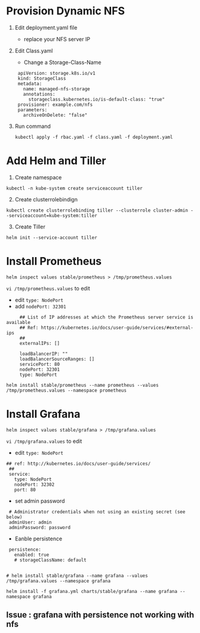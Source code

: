 # Provision Dynamic NFS

1. Edit deployment.yaml file 
   -  replace your NFS server IP
   
2. Edit Class.yaml 
   -  Change a Storage-Class-Name 
   ```
    apiVersion: storage.k8s.io/v1
    kind: StorageClass
    metadata:
      name: managed-nfs-storage
      annotations:
        storageclass.kubernetes.io/is-default-class: "true"
    provisioner: example.com/nfs
    parameters:
      archiveOnDelete: "false"
   ```
3. Run command 
    ```
    kubectl apply -f rbac.yaml -f class.yaml -f deployment.yaml 
    
    ```
# Add Helm and Tiller
1. Create namespace
``` 
kubectl -n kube-system create serviceaccount tiller
```
2. Create clusterrolebindign 
```
kubectl create clusterrolebinding tiller --clusterrole cluster-admin --serviceaccount=kube-system:tiller 
```
3. Create Tiller 
```
helm init --service-account tiller
```

# Install Prometheus 
```
helm inspect values stable/prometheus > /tmp/prometheus.values
```

`vi /tmp/prometheus.values` to edit 
- edit `type: NodePort`
- add `nodePort: 32301`
```
     ## List of IP addresses at which the Prometheus server service is available
     ## Ref: https://kubernetes.io/docs/user-guide/services/#external-ips
     ##
     externalIPs: []

     loadBalancerIP: ""
     loadBalancerSourceRanges: []
     servicePort: 80
     nodePort: 32301
     type: NodePort

```

```
helm install stable/prometheus --name prometheus --values /tmp/prometheus.values --namespace prometheus
```

# Install Grafana
```
helm inspect values stable/grafana > /tmp/grafana.values
```
`vi /tmp/grafana.values` to edit 
- edit `type: NodePort`

```
## ref: http://kubernetes.io/docs/user-guide/services/
 ##
 service:
   type: NodePort
   nodePort: 32302
   port: 80

```
- set admin password 
```
 # Administrator credentials when not using an existing secret (see below)
 adminUser: admin
 adminPassword: password
```

- Eanble persistence 
```
 persistence:
   enabled: true
   # storageClassName: default
```

```

# helm install stable/grafana --name grafana --values /tmp/grafana.values --namespace grafana

helm install -f grafana.yml charts/stable/grafana --name grafana --namespace grafana
```


## Issue : grafana with persistence not working with nfs

